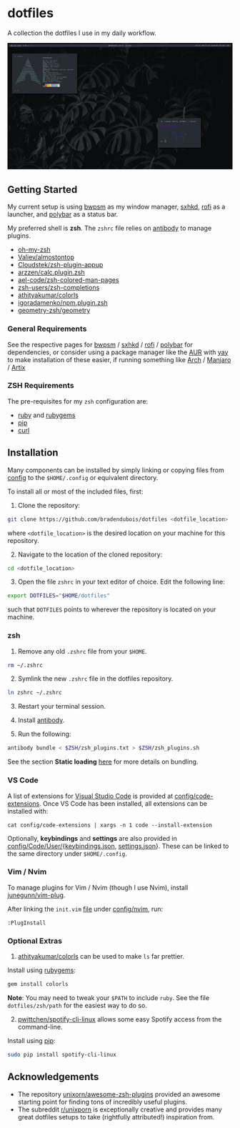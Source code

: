 # dotfiles

A collection the dotfiles I use in my daily workflow.

![](screenshot.png)

## Getting Started

My current setup is using [bwpsm](https://github.com/baskerville/bspwm) as my window manager, [sxhkd](https://github.com/baskerville/sxhkd), [rofi](https://github.com/davatorium/rofi) as a launcher, and [polybar](https://github.com/polybar/polybar) as a status bar.

My preferred shell is **zsh**. The ``zshrc`` file relies on [antibody](https://getantibody.github.io/) to manage plugins.

* [oh-my-zsh](https://github.com/ohmyzsh/ohmyzsh)
* [Valiev/almostontop](https://github.com/Valiev/almostontop)
* [Cloudstek/zsh-plugin-appup](https://github.com/Cloudstek/zsh-plugin-appup)
* [arzzen/calc.plugin.zsh](https://github.com/arzzen/calc.plugin.zsh)
* [ael-code/zsh-colored-man-pages](https://github.com/ael-code/zsh-colored-man-pages)
* [zsh-users/zsh-completions](https://github.com/zsh-users/zsh-completions)
* [athityakumar/colorls](https://github.com/athityakumar/colorls)
* [igoradamenko/npm.plugin.zsh](https://github.com/igoradamenko/npm.plugin.zsh)
* [geometry-zsh/geometry](https://github.com/geometry-zsh/geometry)

### General Requirements

See the respective pages for [bwpsm](https://github.com/baskerville/bspwm) / [sxhkd](https://github.com/baskerville/sxhkd) / [rofi](https://github.com/davatorium/rofi) / [polybar](https://github.com/polybar/polybar) for dependencies, or consider using a package manager like the [AUR](https://aur.archlinux.org/) with [yay](https://github.com/Jguer/yay) to make installation of these easier, if running something like [Arch](https://www.archlinux.org/) / [Manjaro](https://manjaro.org/) / [Artix](https://artixlinux.org/)

### ZSH Requirements

The pre-requisites for my ``zsh`` configuration are:

* [ruby](https://www.ruby-lang.org/en/) and [rubygems](https://rubygems.org/)
* [pip](https://pypi.org/project/pip/)
* [curl](https://curl.haxx.se/)

## Installation

Many components can be installed by simply linking or copying files from [config](config) to the `$HOME/.config` or equivalent directory.

To install all or most of the included files, first:

1. Clone the repository:
```sh
git clone https://github.com/bradendubois/dotfiles <dotfile_location>
```

where ``<dotfile_location>`` is the desired location on your machine for this repository.

2. Navigate to the location of the cloned repository:
```sh
cd <dotfile_location>
```

3. Open the file ``zshrc`` in your text editor of choice. Edit the following line:
```sh
export DOTFILES="$HOME/dotfiles"
```

such that ``DOTFILES`` points to wherever the repository is located on your machine.

### zsh

1. Remove any old ``.zshrc`` file from your `$HOME`.
```sh
rm ~/.zshrc
```

2. Symlink the new ``.zshrc`` file in the dotfiles repository.
```sh
ln zshrc ~/.zshrc
```

3. Restart your terminal session.

4. Install [antibody](https://getantibody.github.io/).

5. Run the following:
```sh
antibody bundle < $ZSH/zsh_plugins.txt > $ZSH/zsh_plugins.sh
```

See the section **Static loading** [here](https://getantibody.github.io/usage/) for more details on bundling.

### VS Code

A list of extensions for [Visual Studio Code](https://code.visualstudio.com/) is provided at [config/code-extensions](config/code-extensions). Once VS Code has been installed, all extensions can be installed with:

```shell
cat config/code-extensions | xargs -n 1 code --install-extension
```

Optionally, **keybindings** and **settings** are also provided in [config/Code/User/](config/Code/User/){[keybindings.json](config/Code/User/keybindings.json), [settings.json](config/Code/User/settings.json)}. These can be linked to the same directory under `$HOME/.config`.

### Vim / Nvim

To manage plugins for Vim / Nvim (though I use Nvim), install [junegunn/vim-plug](https://github.com/junegunn/vim-plug).

After linking the `init.vim` [file](config/nvim/init.vim) under [config/nvim](config/nvim), run:
```shell
:PlugInstall
```

### Optional Extras

1. [athityakumar/colorls](https://github.com/athityakumar/colorls) can be used to make ``ls`` far prettier.

Install using [rubygems](https://rubygems.org/):
```sh
gem install colorls
```

**Note**: You may need to tweak your ``$PATH`` to include ``ruby``. See the file ``dotfiles/zsh/path`` for the easiest way to do so.

2. [pwittchen/spotify-cli-linux](https://github.com/pwittchen/spotify-cli-linux) allows some easy Spotify access from the command-line.

Install using [pip](https://pypi.org/project/pip/):
```sh
sudo pip install spotify-cli-linux
```

## Acknowledgements

* The repository [unixorn/awesome-zsh-plugins](https://github.com/unixorn/awesome-zsh-plugins#plugins) provided an awesome starting point for finding tons of incredibly useful plugins.
* The subreddit [r/unixporn](https://www.reddit.com/r/unixporn/) is exceptionally creative and provides many great dotfiles setups to take (rightfully attributed!) inspiration from.
